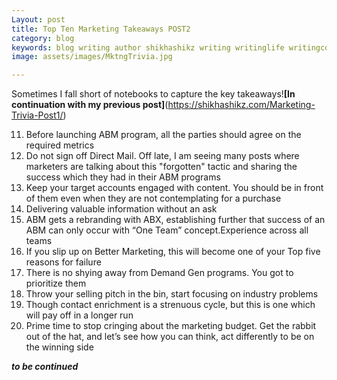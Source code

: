 ```yaml
---
Layout: post
title: Top Ten Marketing Takeaways POST2
category: blog
keywords: blog writing author shikhashikz writing writinglife writingcommunity dailyblogpost dailyblogpostchallenge marketing abm
image: assets/images/MktngTrivia.jpg

---
```


Sometimes I fall short of notebooks to capture the key takeaways!**[In continuation with my previous post]**(https://shikhashikz.com/Marketing-Trivia-Post1/)

11.	Before launching ABM program, all the parties should agree on the required metrics
12.	Do not sign off Direct Mail. Off late, I am seeing many posts where marketers are talking about this "forgotten" tactic and sharing the success which they had in their ABM programs
13.	Keep your target accounts engaged with content. You should be in front of them even when they are not contemplating for a purchase
14.	Delivering valuable information without an ask
15.	ABM gets a rebranding with ABX, establishing further that success of an ABM can only occur with “One Team” concept.Experience across all teams
16.	If you slip up on Better Marketing, this will become one of your Top five reasons for failure
17.	There is no shying away from Demand Gen programs. You got to prioritize them
18.	Throw your selling pitch in the bin, start focusing on industry problems
19.	Though contact enrichment is a strenuous cycle, but this is one which will pay off in a longer run
20.	Prime time to stop cringing about the marketing budget. Get the rabbit out of the hat, and let’s see how you can think, act differently to be on the winning side

***to be continued***
